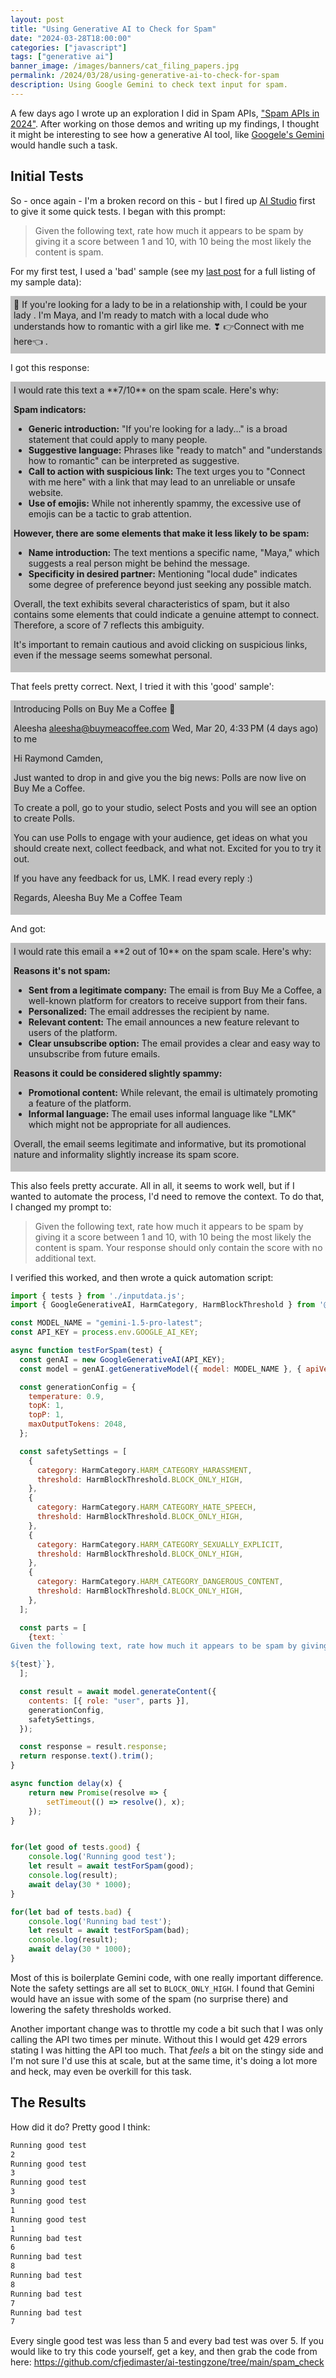 ```yaml
---
layout: post
title: "Using Generative AI to Check for Spam"
date: "2024-03-28T18:00:00"
categories: ["javascript"]
tags: ["generative ai"]
banner_image: /images/banners/cat_filing_papers.jpg
permalink: /2024/03/28/using-generative-ai-to-check-for-spam
description: Using Google Gemini to check text input for spam.
---
```


A few days ago I wrote up an exploration I did in Spam APIs, ["Spam APIs in 2024"](https://www.raymondcamden.com/2024/03/25/spam-apis-in-2024). After working on those demos and writing up my findings, I thought it might be interesting to see how a generative AI tool, like [Googele's Gemini](https://deepmind.google/technologies/gemini/#introduction) would handle such a task. 

## Initial Tests

So - once again - I'm a broken record on this - but I fired up [AI Studio](https://aistudio.google.com/) first to give it some quick tests. I began with this prompt:

<blockquote>
Given the following text, rate how much it appears to be spam by giving it a score between 1 and 10, with 10 being the most likely the content is spam.
</blockquote>

For my first test, I used a 'bad' sample (see my [last post](https://www.raymondcamden.com/2024/03/25/spam-apis-in-2024) for a full listing of my sample data):

<div style="background-color: #c0c0c0; padding: 5px">
💪 If you're looking for a lady to be in a relationship with, I could be your lady . I'm Maya, and I'm ready to match with a local dude who understands how to romantic with a girl like me. ❣ 👉Connect with me here👈 .
</div>

I got this response:

<div style="background-color: #c0c0c0; padding: 5px">
I would rate this text a **7/10** on the spam scale. Here's why:

**Spam indicators:**

* **Generic introduction:** "If you're looking for a lady..." is a broad statement that could apply to many people.
* **Suggestive language:** Phrases like "ready to match" and "understands how to romantic" can be interpreted as suggestive.
* **Call to action with suspicious link:** The text urges you to "Connect with me here" with a link that may lead to an unreliable or unsafe website.
* **Use of emojis:** While not inherently spammy, the excessive use of emojis can be a tactic to grab attention.

**However, there are some elements that make it less likely to be spam:**

* **Name introduction:** The text mentions a specific name, "Maya," which suggests a real person might be behind the message.
* **Specificity in desired partner:** Mentioning "local dude" indicates some degree of preference beyond just seeking any possible match.

Overall, the text exhibits several characteristics of spam, but it also contains some elements that could indicate a genuine attempt to connect. Therefore, a score of 7 reflects this ambiguity. 

It's important to remain cautious and avoid clicking on suspicious links, even if the message seems somewhat personal. 
</div>

That feels pretty correct. Next, I tried it with this 'good' sample':

<div style="background-color: #c0c0c0; padding: 5px">
Introducing Polls on Buy Me a Coffee 🎉

Aleesha <aleesha@buymeacoffee.com>
Wed, Mar 20, 4:33 PM (4 days ago)
to me

Hi Raymond Camden,

Just wanted to drop in and give you the big news: Polls are now live on Buy Me a Coffee.

To create a poll, go to your studio, select Posts and you will see an option to create Polls.

You can use Polls to engage with your audience, get ideas on what you should create next, collect feedback, and what not. Excited for you to try it out.

If you have any feedback for us, LMK. I read every reply :)

Regards,
Aleesha
Buy Me a Coffee Team
</div>

And got:

<div style="background-color: #c0c0c0; padding: 5px">
I would rate this email a **2 out of 10** on the spam scale. Here's why:

**Reasons it's not spam:**

* **Sent from a legitimate company:** The email is from Buy Me a Coffee, a well-known platform for creators to receive support from their fans.
* **Personalized:** The email addresses the recipient by name.
* **Relevant content:** The email announces a new feature relevant to users of the platform.
* **Clear unsubscribe option:** The email provides a clear and easy way to unsubscribe from future emails.

**Reasons it could be considered slightly spammy:**

* **Promotional content:** While relevant, the email is ultimately promoting a feature of the platform.
* **Informal language:** The email uses informal language like "LMK" which might not be appropriate for all audiences.

Overall, the email seems legitimate and informative, but its promotional nature and informality slightly increase its spam score. 
</div>

This also feels pretty accurate. All in all, it seems to work well, but if I wanted to automate the process, I'd need to remove the context. To do that, I changed my prompt to: 

<blockquote>
Given the following text, rate how much it appears to be spam by giving it a score between 1 and 10, with 10 being the most likely the content is spam. Your response should only contain the score with no additional text.
</blockquote>

I verified this worked, and then wrote a quick automation script:

```js
import { tests } from './inputdata.js';
import { GoogleGenerativeAI, HarmCategory, HarmBlockThreshold } from '@google/generative-ai';

const MODEL_NAME = "gemini-1.5-pro-latest";
const API_KEY = process.env.GOOGLE_AI_KEY;

async function testForSpam(test) {
  const genAI = new GoogleGenerativeAI(API_KEY);
  const model = genAI.getGenerativeModel({ model: MODEL_NAME }, { apiVersion:'v1beta'});

  const generationConfig = {
    temperature: 0.9,
    topK: 1,
    topP: 1,
    maxOutputTokens: 2048,
  };

  const safetySettings = [
    {
      category: HarmCategory.HARM_CATEGORY_HARASSMENT,
      threshold: HarmBlockThreshold.BLOCK_ONLY_HIGH,
    },
    {
      category: HarmCategory.HARM_CATEGORY_HATE_SPEECH,
      threshold: HarmBlockThreshold.BLOCK_ONLY_HIGH,
    },
    {
      category: HarmCategory.HARM_CATEGORY_SEXUALLY_EXPLICIT,
      threshold: HarmBlockThreshold.BLOCK_ONLY_HIGH,
    },
    {
      category: HarmCategory.HARM_CATEGORY_DANGEROUS_CONTENT,
      threshold: HarmBlockThreshold.BLOCK_ONLY_HIGH,
    },
  ];

  const parts = [
    {text: `
Given the following text, rate how much it appears to be spam by giving it a score between 1 and 10, with 10 being the most likely the content is spam. Your response should only contain the score with no additional text.

${test}`},
  ];

  const result = await model.generateContent({
    contents: [{ role: "user", parts }],
    generationConfig,
    safetySettings,
  });

  const response = result.response;
  return response.text().trim();
}

async function delay(x) {
	return new Promise(resolve => {
		setTimeout(() => resolve(), x);
	});
}


for(let good of tests.good) {
	console.log('Running good test');
	let result = await testForSpam(good);
	console.log(result);
	await delay(30 * 1000);
}

for(let bad of tests.bad) {
	console.log('Running bad test');
	let result = await testForSpam(bad);
	console.log(result);
	await delay(30 * 1000);
}
```

Most of this is boilerplate Gemini code, with one really important difference. Note the safety settings are all set to `BLOCK_ONLY_HIGH`. I found that Gemini would have an issue with some of the spam (no surprise there) and lowering the safety thresholds worked. 

Another important change was to throttle my code a bit such that I was only calling the API two times per minute. Without this I would get 429 errors stating I was hitting the API too much. That *feels* a bit on the stingy side and I'm not sure I'd use this at scale, but at the same time, it's doing a lot more and heck, may even be overkill for this task. 

## The Results

How did it do? Pretty good I think:

```bash
Running good test
2
Running good test
3
Running good test
3
Running good test
1
Running good test
1
Running bad test
6
Running bad test
8
Running bad test
8
Running bad test
7
Running bad test
7
```

Every single good test was less than 5 and every bad test was over 5. If you would like to try this code yourself, get a key, and then grab the code from here: <https://github.com/cfjedimaster/ai-testingzone/tree/main/spam_check>